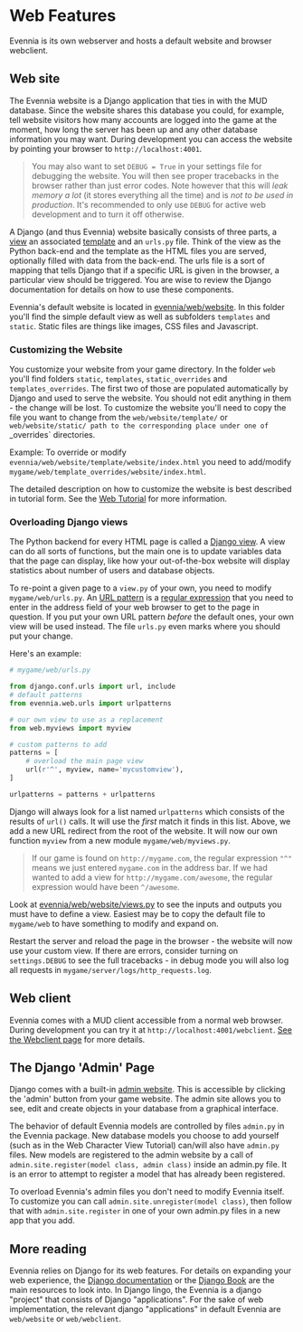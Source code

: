 # Web Features


Evennia is its own webserver and hosts a default website and browser webclient. 

## Web site 

The Evennia website is a Django application that ties in with the MUD database. Since the website
shares this database you could, for example, tell website visitors how many accounts are logged into
the game at the moment, how long the server has been up and any other database information you may
want. During development you can access the website by pointing your browser to
`http://localhost:4001`.

> You may also want to set `DEBUG = True` in your settings file for debugging the website. You will
then see proper tracebacks in the browser rather than just error codes. Note however that this will
*leak memory a lot* (it stores everything all the time) and is *not to be used in production*. It's
recommended to only use `DEBUG` for active web development and to turn it off otherwise.

A Django (and thus Evennia) website basically consists of three parts, a
[view](https://docs.djangoproject.com/en/1.9/topics/http/views/) an associated
[template](https://docs.djangoproject.com/en/1.9/topics/templates/) and an `urls.py` file. Think of
the view as the Python back-end and the template as the HTML files you are served, optionally filled
with data from the back-end. The urls file is a sort of mapping that tells Django that if a specific
URL is given in the browser, a particular view should be triggered. You are wise to review the
Django documentation for details on how to use these components.

Evennia's default website is located in
[evennia/web/website](https://github.com/evennia/evennia/tree/master/evennia/web/website). In this
folder you'll find the simple default view as well as subfolders `templates` and `static`. Static
files are things like images, CSS files and Javascript.

### Customizing the Website

You customize your website from your game directory. In the folder `web` you'll find folders
`static`, `templates`, `static_overrides` and `templates_overrides`. The first two of those are
populated automatically by Django and used to serve the website. You should not edit anything in
them - the change will be lost. To customize the website you'll need to copy the file you want to
change from the `web/website/template/` or `web/website/static/ path to the corresponding place
under one of `_overrides` directories.

Example: To override or modify `evennia/web/website/template/website/index.html` you need to
add/modify `mygame/web/template_overrides/website/index.html`.

The detailed description on how to customize the website is best described in tutorial form. See the
[Web Tutorial](Howto/StartingTutorial/Web-Tutorial) for more information.

### Overloading Django views

The Python backend for every HTML page is called a [Django
view](https://docs.djangoproject.com/en/1.9/topics/http/views/). A view can do all sorts of
functions, but the main one is to update variables data that the page can display, like how your
out-of-the-box website will display statistics about number of users and database objects.

To re-point a given page to a `view.py` of your own, you need to modify `mygame/web/urls.py`. An
[URL pattern](https://docs.djangoproject.com/en/1.9/topics/http/urls/) is a [regular
expression](https://en.wikipedia.org/wiki/Regular_expression) that you need to enter in the address
field of your web browser to get to the page in question. If you put your own URL pattern *before*
the default ones, your own view will be used instead. The file `urls.py` even marks where you should
put your change.

Here's an example: 

```python
# mygame/web/urls.py

from django.conf.urls import url, include
# default patterns
from evennia.web.urls import urlpatterns

# our own view to use as a replacement
from web.myviews import myview

# custom patterns to add
patterns = [
    # overload the main page view
    url(r'^', myview, name='mycustomview'),
]

urlpatterns = patterns + urlpatterns

```

Django will always look for a list named `urlpatterns` which consists of the results of `url()`
calls. It will use the *first* match it finds in this list. Above, we add a new URL redirect from
the root of the website. It will now our own function `myview` from a new module
`mygame/web/myviews.py`.

> If our game is found on `http://mygame.com`, the regular expression `"^"` means we just entered
`mygame.com` in the address bar. If we had wanted to add a view for `http://mygame.com/awesome`, the
regular expression would have been `^/awesome`.

Look at
[evennia/web/website/views.py](https://github.com/evennia/evennia/blob/master/evennia/web/website/views.py#L82)
to see the inputs and outputs you must have to define a view. Easiest may be to copy the default
file to `mygame/web` to have something to modify and expand on.

Restart the server and reload the page in the browser - the website will now use your custom view.
If there are errors, consider turning on `settings.DEBUG` to see the full tracebacks - in debug mode
you will also log all requests in `mygame/server/logs/http_requests.log`.

## Web client


Evennia comes with a MUD client accessible from a normal web browser. During
development you can try it at `http://localhost:4001/webclient`. 
[See the Webclient page](Component/Webclient) for more details.


## The Django 'Admin' Page

Django comes with a built-in [admin
website](https://docs.djangoproject.com/en/1.10/ref/contrib/admin/). This is accessible by clicking
the 'admin' button from your game website. The admin site allows you to see, edit and create objects
in your database from a graphical interface.

The behavior of default Evennia models are controlled by files `admin.py` in the Evennia package.
New database models you choose to add yourself (such as in the Web Character View Tutorial) can/will
also have `admin.py` files. New models are registered to the admin website by a call of
`admin.site.register(model class, admin class)` inside an admin.py file. It is an error to attempt
to register a model that has already been registered.

To overload Evennia's admin files you don't need to modify Evennia itself. To customize you can call
`admin.site.unregister(model class)`, then follow that with `admin.site.register` in one of your own
admin.py files in a new app that you add.

## More reading

Evennia relies on Django for its web features. For details on expanding your web experience, the
[Django documentation](https://docs.djangoproject.com/en) or the [Django
Book](http://www.djangobook.com/en/2.0/index.html) are the main resources to look into. In Django
lingo, the Evennia is a django "project" that consists of Django "applications". For the sake of web
implementation, the relevant django "applications" in default Evennia are `web/website` or
`web/webclient`.